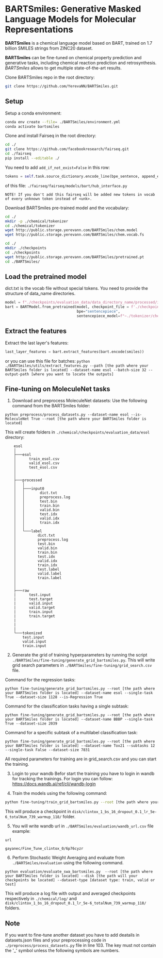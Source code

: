# BARTSmiles: Generative Masked Language Models for Molecular Representations

**BARTSmiles** is a chemical language model based on BART, trained on 1.7 billion SMILES strings from ZINC20 dataset.

**BARTSmiles** can be fine-tuned on chemical property prediction and generative tasks, including chemical reaction prediction and retrosynthesis. *BARTSmiles* allows to get multiple state-of-the-art results. 




Clone BARTSmiles repo in the root directory:

```bash
git clone https://github.com/YerevaNN/BARTSmiles.git
```
## Setup 

Setup a conda environment:

```bash
conda env create --file= ./BARTSmiles/environment.yml
conda activate bartsmiles
```

Clone and install Fairseq in the root directory:

```bash 
cd ./
git clone https://github.com/facebookresearch/fairseq.git
cd ./fairseq
pip install --editable ./
```
You need to add ```add_if_not_exist=False``` in this row:
```python
tokens = self.task.source_dictionary.encode_line(bpe_sentence, append_eos=False, add_if_not_exist=False)
```
of this file:
```./fairseq/fairseq/models/bart/hub_interface.py```
```
NOTE! If you don't add this fairseq will be added new tokens in vocab of every unknown token instead of <unk>.
```

Download BARTSmiles pre-trained model and the vocabulary:

```bash
cd ./
mkdir -p ./chemical/tokenizer
cd ./chemical/tokenizer
wget http://public.storage.yerevann.com/BARTSmiles/chem.model
wget http://public.storage.yerevann.com/BARTSmiles/chem.vocab.fs

cd ./
mkdir ./checkpoints
cd ./checkpoints
wget http://public.storage.yerevann.com/BARTSmiles/pretrained.pt
cd ./BARTSmiles/
```

## Load the pretrained model 

dict.txt is the vocab file without special tokens. You need to provide the structure of data_name directories.
```python
model = f"./checkpoints/evaluation_data/data_directory_name/processed/input0"
bart = BARTModel.from_pretrained(model, checkpoint_file = f'./checkpoints/pretrained.pt',
                                 bpe="sentencepiece",
                                 sentencepiece_model=f"~./tokenizer/chem.model")
```

## Extract the features
Extract the last layer's features:

```python
last_layer_features = bart.extract_features(bart.encode(smiles)) 
```
or you can use this file for batches: ```python ./BARTSmiles/utils/extract_features.py --path [the path where your BARTSmiles folder is located] --dataset-name esol --batch-size 32 --output-path [where you want to locate the outputs]```


## Fine-tuning on MoleculeNet tasks

1) Download and preprocess MoleculeNet datasets: 
Use the following command from the BARTSmiles folder:
```
python preprocess/process_datasets.py --dataset-name esol --is-MoleculeNet True --root [the path where your BARTSmiles folder is located]
```
This will create folders in `./chemical/checkpoints/evaluation_data/esol` directory: 
```
    esol
    │
    ├───esol
    │      train_esol.csv
    │      valid_esol.csv
    │      test_esol.csv
    │
    │
    ├───processed
    │   │
    │   ├───input0
    │   │       dict.txt
    │   │       preprocess.log
    │   │       test.bin
    │   │       train.bin
    │   │       valid.bin
    │   │       test.idx
    │   │       valid.idx
    │   │       train.idx
    │   │
    │   └───label
    │          dict.txt
    │          preprocess.log
    │          test.bin
    │          valid.bin
    │          train.bin
    │          test.idx
    │          valid.idx
    │          train.idx 
    │          test.label
    │          valid.label
    │          train.label
    │
    │
    ├───raw
    |      test.input
    |      test.target
    |      valid.input
    |      valid.target
    |      train.input
    |      train.target
    |   
    |
    |
    └───tokenized
        test.input
        valid.input
        train.input
```

2) Generate the grid of training hyperparameters by running the script `./BARTSmiles/fine-tuning/generate_grid_bartsmiles.py`. This will write grid search parameters in `./BARTSmiles/fine-tuning/grid_search.csv` file.

Command for the regression tasks: 
```
python fine-tuning/generate_grid_bartsmiles.py --root [the path where your BARTSmiles folder is located] --dataset-name esol --single-task True --dataset-size 1128 --is-Regression True
```

Command for the classification tasks having a single subtask: 
```
python fine-tuning/generate_grid_bartsmiles.py --root [the path where your BARTSmiles folder is located] --dataset-name BBBP --single-task True --dataset-size 2039
```

Command for a specific subtask of a multilabel classification task: 
``` 
python fine-tuning/generate_grid_bartsmiles.py --root [the path where your BARTSmiles folder is located] --dataset-name Tox21 --subtasks 12 --single-task False --dataset-size 7831
```
All required parameters for training are in grid_search.csv and you can start the training.

3) Login to your wandb
    Befor start the training you have to login in wandb for tracking the trainings.
    For login you can follow: https://docs.wandb.ai/ref/cli/wandb-login 

4) Train the models using the following command:

```bash
python fine-tuning/train_grid_bartsmiles.py --root [the path where your BARTSmiles folder is located] --disk [the path where you want to store your checkpoints]  >> ./chemical/log/esol.log
```

This will produce a checkpoint in `disk/clintox_1_bs_16_dropout_0.1_lr_5e-6_totalNum_739_warmup_118/` folder.

5) You will write wandb url in `./BARTSmiles/evaluation/wandb_url.csv` file 
example:

``` 
url

gayanec/Fine_Tune_clintox_0/6p76cyzr
```

6) Perform Stochastic Weight Averaging and evaluate from `./BARTSmiles/evaluation` using the following command.

``` 
python evaluation/evaluate_swa_bartsmiles.py  --root [the path where your BARTSmiles folder is located] --disk [the path will your checkpoints be located] --dataset-type [dataset type: train, valid or test]
```

This will produce a log file with output and averaged checkpoints respectively in `./chemical/log/`  and `disk/clintox_1_bs_16_dropout_0.1_lr_5e-6_totalNum_739_warmup_118/` folders.


## Note 
If you want to fine-tune another dataset you have to add deatails in datasets.json files and your preprocessing code in `./preprocess/process_datasets.py` file in line 103. The key must not contain the '_' symbol unless the following symbols are numbers.

